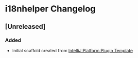 <!-- Keep a Changelog guide -> https://keepachangelog.com -->

# i18nhelper Changelog

## [Unreleased]
### Added
- Initial scaffold created from [IntelliJ Platform Plugin Template](https://github.com/JetBrains/intellij-platform-plugin-template)
